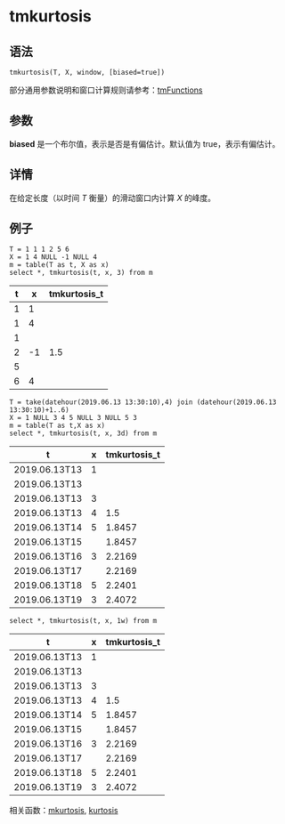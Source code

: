 # tmkurtosis

## 语法

`tmkurtosis(T, X, window, [biased=true])`

部分通用参数说明和窗口计算规则请参考：[tmFunctions](../themes/tmFunctions.md)

## 参数

**biased** 是一个布尔值，表示是否是有偏估计。默认值为 true，表示有偏估计。

## 详情

在给定长度（以时间 *T* 衡量）的滑动窗口内计算 *X* 的峰度。

## 例子

```
T = 1 1 1 2 5 6
X = 1 4 NULL -1 NULL 4
m = table(T as t, X as x)
select *, tmkurtosis(t, x, 3) from m
```

| t | x | tmkurtosis\_t |
| --- | --- | --- |
| 1 | 1 |  |
| 1 | 4 |  |
| 1 |  |  |
| 2 | -1 | 1.5 |
| 5 |  |  |
| 6 | 4 |  |

```
T = take(datehour(2019.06.13 13:30:10),4) join (datehour(2019.06.13 13:30:10)+1..6)
X = 1 NULL 3 4 5 NULL 3 NULL 5 3
m = table(T as t,X as x)
select *, tmkurtosis(t, x, 3d) from m
```

| t | x | tmkurtosis\_t |
| --- | --- | --- |
| 2019.06.13T13 | 1 |  |
| 2019.06.13T13 |  |  |
| 2019.06.13T13 | 3 |  |
| 2019.06.13T13 | 4 | 1.5 |
| 2019.06.13T14 | 5 | 1.8457 |
| 2019.06.13T15 |  | 1.8457 |
| 2019.06.13T16 | 3 | 2.2169 |
| 2019.06.13T17 |  | 2.2169 |
| 2019.06.13T18 | 5 | 2.2401 |
| 2019.06.13T19 | 3 | 2.4072 |

```
select *, tmkurtosis(t, x, 1w) from m
```

| t | x | tmkurtosis\_t |
| --- | --- | --- |
| 2019.06.13T13 | 1 |  |
| 2019.06.13T13 |  |  |
| 2019.06.13T13 | 3 |  |
| 2019.06.13T13 | 4 | 1.5 |
| 2019.06.13T14 | 5 | 1.8457 |
| 2019.06.13T15 |  | 1.8457 |
| 2019.06.13T16 | 3 | 2.2169 |
| 2019.06.13T17 |  | 2.2169 |
| 2019.06.13T18 | 5 | 2.2401 |
| 2019.06.13T19 | 3 | 2.4072 |

相关函数：[mkurtosis](../m/mkurtosis.md), [kurtosis](../k/kurtosis.md)

